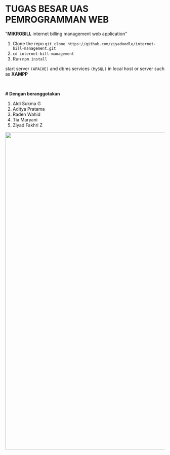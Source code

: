 # TUGAS BESAR UAS PEMROGRAMMAN WEB

"**MIKROBILL** internet billing management web application" 

1. Clone the repo `git clone https://github.com/ziyadoodle/internet-bill-management.git`
2. `cd internet-bill-management`
3. Run `npm install`

start server `(APACHE)` and dbms services `(MySQL)` in local host or server such as **XAMPP**

<br>

**# Dengan beranggotakan**
1. Aldi Sukma G
2. Aditya Pratama
3. Raden Wahid
4. Tia Maryani
5. Ziyad Fakhri Z

<img src="https://media.discordapp.net/attachments/1069224418938728488/1134122481930748025/preview.png" width="1000" />
